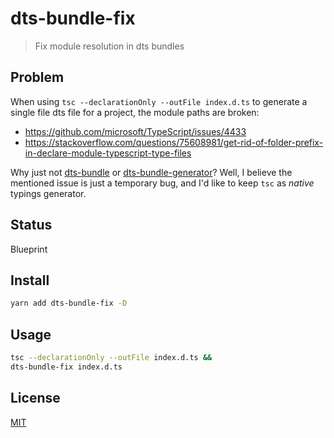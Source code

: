 # dts-bundle-fix
> Fix module resolution in dts bundles

## Problem
When using `tsc --declarationOnly --outFile index.d.ts` to generate a single file dts file for a project, the module paths are broken:
* https://github.com/microsoft/TypeScript/issues/4433
* https://stackoverflow.com/questions/75608981/get-rid-of-folder-prefix-in-declare-module-typescript-type-files

Why just not [dts-bundle](https://github.com/TypeStrong/dts-bundle) or [dts-bundle-generator](https://github.com/timocov/dts-bundle-generator)?
Well, I believe the mentioned issue is just a temporary bug, and I'd like to keep `tsc` as _native_ typings generator.

## Status
Blueprint

## Install
```sh
yarn add dts-bundle-fix -D
```

## Usage
```sh
tsc --declarationOnly --outFile index.d.ts &&
dts-bundle-fix index.d.ts
```

## License
[MIT](./LICENSE)
